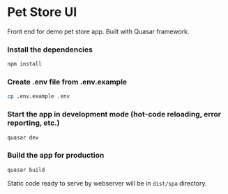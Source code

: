 # Pet Store UI

Front end for demo pet store app. Built with Quasar framework.

### Install the dependencies
```bash
npm install
```
### Create .env file from .env.example 
```bash
cp .env.example .env
```
### Start the app in development mode (hot-code reloading, error reporting, etc.)
```bash
quasar dev
```

### Build the app for production
```bash
quasar build
```

Static code ready to serve by webserver will be in `dist/spa` directory.


